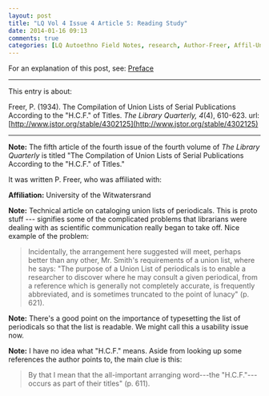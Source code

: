 ```yaml
---
layout: post
title: "LQ Vol 4 Issue 4 Article 5: Reading Study"
date: 2014-01-16 09:13
comments: true
categories: [LQ Autoethno Field Notes, research, Author-Freer, Affil-University of the Witwatersrand]
---
```


For an explanation of this post, see:
[Preface](/blog/2013/08/14/lq-autoethnography-research-journal-preface/)

---

This entry is about:

Freer, P. (1934). The Compilation of Union Lists of Serial
Publications According to the "H.C.F." of Titles. *The Library
Quarterly, 4*(4), 610-623.
url:[http://www.jstor.org/stable/4302125](http://www.jstor.org/stable/4302125)

---

**Note:** The fifth article of the fourth issue of the fourth
volume of *The Library Quarterly* is titled "The Compilation of
Union Lists of Serial Publications According to the "H.C.F." of
Titles."

It was written P. Freer, who was affiliated with:

**Affiliation:** University of the Witwatersrand

**Note:** Technical article on cataloging union lists of
periodicals. This is proto stuff --- signifies some of the
complicated problems that librarians were dealing with as
scientific communication really began to take off. Nice example of
the problem:

> Incidentally, the arrangement here suggested will meet, perhaps
> better than any other, Mr. Smith's requirements of a union list,
> where he says: "The purpose of a Union List of periodicals is to
> enable a researcher to discover where he may consult a given
> periodical, from a reference which is generally not completely
> accurate, is frequently abbreviated, and is sometimes truncated
> to the point of lunacy" (p. 621).

**Note:** There's a good point on the importance of typesetting
the list of periodicals so that the list is readable. We might
call this a usability issue now.

**Note:** I have no idea what "H.C.F." means. Aside from looking
up some references the author points to, the main clue is this:

> By that I mean that the all-important arranging word---the
> "H.C.F."---occurs as part of their titles" (p. 611).
